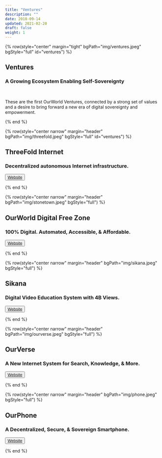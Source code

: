 ```yaml
---
title: "Ventures"
description: ""
date: 2018-09-14
updated: 2021-02-20
draft: false
weight: 1
---
```


<!-- section 1 -->

{% row(style="center" margin="tight" bgPath="img/ventures.jpeg" bgStyle="full" id="ventures") %} 

## Ventures
 
### A Growing Ecosystem Enabling Self-Sovereignty

<br>

These are the first OurWorld Ventures, connected by a strong set of values and a desire to bring forward a new era of digital sovereignty and empowerment.

{% end %}

<!-- section 1 -->

{% row(style="center narrow" margin="header" bgPath="img/threefold.jpeg" bgStyle="full" id="ventures") %} 

## ThreeFold Internet
 
### Decentralized autonomous Internet infrastructure.

<button>[Website](https://threefold.io)</button>

{% end %}

<!-- section 1 -->

{% row(style="center narrow" margin="header" bgPath="img/stonetown.jpeg" bgStyle="full") %} 

## OurWorld Digital Free Zone
 
### 100% Digital. Automated, Accessible, & Affordable.

<button>[Website](https://freezone.ourworld.tf)</button>

{% end %}

<!-- section 1 -->

{% row(style="center narrow" margin="header" bgPath="img/sikana.jpeg" bgStyle="full") %} 

## Sikana
 
### Digital Video Education System with 4B Views.

<button>[Website](https://sikana.tv/)</button>

{% end %}

<!-- section 1 -->

{% row(style="center narrow" margin="header" bgPath="img/ourverse.jpeg" bgStyle="full") %} 

## OurVerse
 
### A New Internet System for Search, Knowledge, & More.

<button>[Website](https://ourverse.tf)</button>

{% end %}

<!-- section 1 -->

{% row(style="center narrow" margin="header" bgPath="img/phone.jpeg" bgStyle="full") %} 

## OurPhone
 
### A Decentralized, Secure, & Sovereign Smartphone.

<button>[Website](https://ourphone.tf/)</button>

{% end %}

<style>

    .bg_color{
        background-color: rgb(233 233 233 / 50%);
    }

    </style>